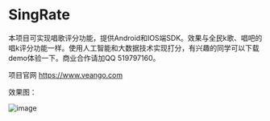 # SingRate
本项目可实现唱歌评分功能，提供Android和IOS端SDK。效果与全民k歌、唱吧的唱k评分功能一样。使用人工智能和大数据技术实现打分，有兴趣的同学可以下载demo体验一下。商业合作请加QQ 519797160。

项目官网 https://www.veango.com


效果图：

![image](https://image.jagger.now.sh/phone.jpg)
